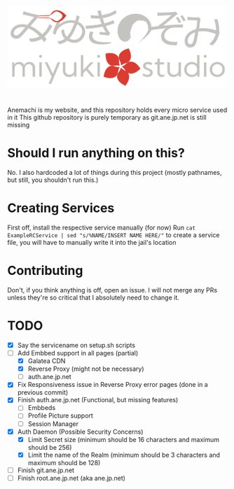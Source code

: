 ![ANE Logo](GalateaCDN/default/images/logos/miyuki-studio.png)

# 
Anemachi is my website, and this repository holds every micro service used in it
This github repository is purely temporary as git.ane.jp.net is still missing

# Should I run anything on this?
No. I also hardcoded a lot of things during this project (mostly pathnames, but still, you shouldn't run this.)

# Creating Services

First off, install the respective service manually (for now)
Run `cat ExampleRCService | sed "s/%NAME/INSERT NAME HERE/"` to create a service file, you will have to manually write it into the jail's location

# Contributing
Don't, if you think anything is off, open an issue.
I will not merge any PRs unless they're so critical that I absolutely need to change it.

# TODO

- [X] Say the servicename on setup.sh scripts
- [ ] Add Embbed support in all pages (partial)
    - [X] Galatea CDN
    - [X] Reverse Proxy (might not be necessary)
    - [ ] auth.ane.jp.net
- [X] Fix Responsiveness issue in Reverse Proxy error pages (done in a previous commit)
- [X] Finish auth.ane.jp.net (Functional, but missing features)
    - [ ] Embbeds 
    - [ ] Profile Picture support
    - [ ] Session Manager
- [X] Auth Daemon (Possible Security Concerns)
    - [X] Limit Secret size (minimum should be 16 characters and maximum should be 256)
    - [X] Limit the name of the Realm (minimum should be 3 characters and maximum should be 128)
- [ ] Finish git.ane.jp.net
- [ ] Finish root.ane.jp.net (aka ane.jp.net)
